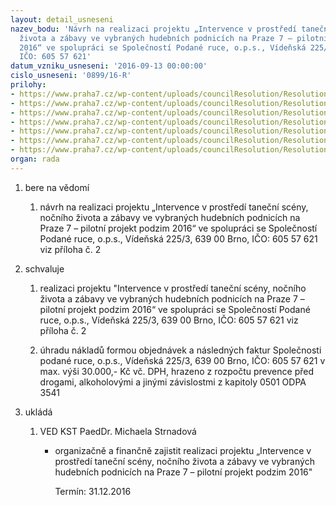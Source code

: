 ```yaml
---
layout: detail_usneseni
nazev_bodu: 'Návrh na realizaci projektu „Intervence v prostředí taneční scény, nočního
  života a zábavy ve vybraných hudebních podnicích na Praze 7 – pilotní projekt podzim
  2016“ ve spolupráci se Společností Podané ruce, o.p.s., Vídeňská 225/3, 639 00  Brno,
  IČO: 605 57 621'
datum_vzniku_usneseni: '2016-09-13 00:00:00'
cislo_usneseni: '0899/16-R'
prilohy:
- https://www.praha7.cz/wp-content/uploads/councilResolution/Resolutions/28150/export/duvodova_zprava__zverejnit~104961.doc
- https://www.praha7.cz/wp-content/uploads/councilResolution/Resolutions/28150/export/CrossClub~104960.docx
- https://www.praha7.cz/wp-content/uploads/councilResolution/Resolutions/28150/export/vypis735638~104959.pdf
- https://www.praha7.cz/wp-content/uploads/councilResolution/Resolutions/28150/export/118012016_opk_doporuceni_HardSmart_epod~104958.pdf
- https://www.praha7.cz/wp-content/uploads/councilResolution/Resolutions/28150/export/CCF2052016~104957.pdf
- https://www.praha7.cz/wp-content/uploads/councilResolution/Resolutions/28150/export/Certifikacnidokument~104956.doc
- https://www.praha7.cz/wp-content/uploads/councilResolution/Resolutions/28150/export/export~297869.pdf
organ: rada
---
```

<ol class="urzList_view" id="urzList">
<li id="" class="urzClass1"><span name="1">bere na vědomí</span> 
<ol class="urzOlClass">
<li id="" class="urzClass2" style="TEXT-ALIGN: left"><span><p>návrh na realizaci projektu „Intervence v prostředí taneční scény, nočního života a zábavy ve vybraných hudebních podnicích na Praze 7 – pilotní projekt podzim 2016“ ve spolupráci se Společností Podané ruce, o.p.s., Vídeňská 225/3, 639 00 Brno, IČO: 605 57 621 viz příloha č. 2</p></span></li></ol></li>
<li id="" class="urzClass1"><span name="24">schvaluje</span> 
<ol class="urzOlClass">
<li id="" class="urzClass2" style="TEXT-ALIGN: left"><span><p>realizaci projektu "Intervence v prostředí taneční scény, nočního života a zábavy ve vybraných hudebních podnicích na Praze 7 – pilotní projekt podzim 2016“ ve spolupráci se Společností Podané ruce, o.p.s., Vídeňská 225/3, 639 00 Brno, IČO: 605 57 621 viz příloha č. 2</p></span></li><li style="text-align: left;" id="" class="urzClass2"><span><p>úhradu nákladů formou objednávek a následných faktur Společnosti podané ruce, o.p.s., Vídeňská 225/3, 639 00 Brno, IČO: 605 57 621 v max. výši 30.000,- Kč vč. DPH, hrazeno z rozpočtu prevence před drogami, alkoholovými a jinými závislostmi z kapitoly 0501 ODPA 3541</p></span></li></ol></li><li class="urzClass1" id="urzUkoly"><span name="1">ukládá</span><ol class="urzOlClass"><li class="urzClass2"><span><p>VED KST PaedDr. Michaela Strnadová</p></span><ul class="urzUlClass"><li class="urzClass3"><span><p>organizačně a finančně zajistit realizaci projektu „Intervence v prostředí taneční scény, nočního života a zábavy ve vybraných hudebních podnicích na Praze 7 – pilotní projekt podzim 2016"</p></span><span class="urzUkolTermin">  Termín:&nbsp;31.12.2016</span></li></ul></li></ol></li>
</ol>